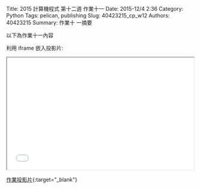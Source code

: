 Title: 2015 計算機程式 第十二週 作業十一
Date: 2015-12/4 2:36
Category: Python
Tags: pelican, publishing
Slug: 40423215_cp_w12
Authors: 40423215
Summary: 作業十 一摘要

以下為作業十一內容

利用 iframe 嵌入投影片:

<iframe src="40423215_cp_w12_p.html" width="500" height="300"></iframe>

[作業投影片](40423215_cp_w12_p.html){:target="_blank"}

